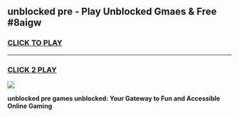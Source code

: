 
## unblocked pre - Play Unblocked Gmaes & Free #8aigw
<h3>
<a href="https://news.freeplayer.one?title=unblocked_pre&ref=03M">CLICK TO PLAY</a></h3>
<hr>

<h3>
<a href="https://news.freeplayer.one?title=unblocked_pre&ref=03M">CLICK 2 PLAY</a>
  
</h3>

<a href="https://news.freeplayer.one?title=unblocked_pre&ref=03M"><img src="https://clearcache.store/games.png"></a>


**unblocked pre games unblocked: Your Gateway to Fun and Accessible Online Gaming**
